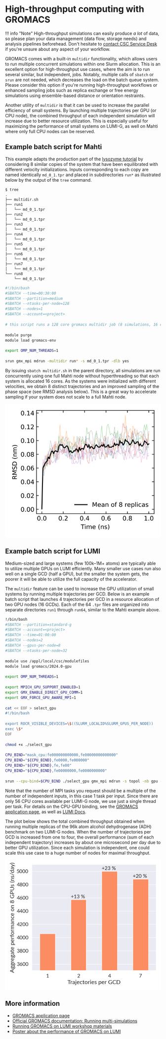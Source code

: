# High-throughput computing with GROMACS

!!! info "Note"
    High-throughput simulations can easily produce *a lot* of data, so please
    plan your data management (data flow, storage needs) and analysis pipelines
    beforehead. Don't hesitate to [contact CSC Service Desk](../contact.md) if
    you're unsure about any aspect of your workflow.

GROMACS comes with a built-in `multidir` functionality, which allows users to run
multiple concurrent simulations within one Slurm allocation. This is an excellent
option for high-throughput use cases, where the aim is to run several similar, but
independent, jobs. Notably, multiple calls of `sbatch` or `srun` are not needed,
which decreases the load on the batch queue system. Please consider this option if
you're running high-throughput workflows or enhanced sampling jobs such as replica
exchange or free energy simulations using ensemble-based distance or orientation
restraints.

Another utility of `multidir` is that it can be used to increase the parallel
efficiency of small systems. By launching multiple trajectories per GPU (or CPU
node), the combined throughput of each independent simulation will increase due
to better resource utilization. This is especially useful for maximizing the
performance of small systems on LUMI-G, as well on Mahti where only full CPU
nodes can be reserved.

## Example batch script for Mahti

This example adapts the production part of the [lysozyme tutorial](http://www.mdtutorials.com/gmx/lysozyme/)
by considering 8 similar copies of the system that have been equilibrated with different velocity
initializations. Inputs corresponding to each copy are named identically `md_0_1.tpr`
and placed in subdirectories `run*` as illustrated below by the output of the `tree`
command.

```console
$ tree
.
├── multidir.sh
├── run1
│   └── md_0_1.tpr
├── run2
│   └── md_0_1.tpr
├── run3
│   └── md_0_1.tpr
├── run4
│   └── md_0_1.tpr
├── run5
│   └── md_0_1.tpr
├── run6
│   └── md_0_1.tpr
├── run7
│   └── md_0_1.tpr
└── run8
    └── md_0_1.tpr
```

```bash
#!/bin/bash
#SBATCH --time=00:30:00
#SBATCH --partition=medium
#SBATCH --ntasks-per-node=128
#SBATCH --nodes=1
#SBATCH --account=<project>

# this script runs a 128 core gromacs multidir job (8 simulations, 16 cores per simulation)

module purge
module load gromacs-env

export OMP_NUM_THREADS=1

srun gmx_mpi mdrun -multidir run* -s md_0_1.tpr -dlb yes
```

By issuing `sbatch multidir.sh` in the parent directory, all simulations are run concurrently
using one full Mahti node without hyperthreading so that each system is allocated 16 cores.
As the systems were initialized with different velocities, we obtain 8 distinct trajectories
and an improved sampling of the phase space (see RMSD analysis below). This is a great way
to accelerate sampling if your system does not scale to a full Mahti node.

![Root-mean-squared-deviations of the simulated replicas](../../img/multidir-rmsd.svg 'Root-mean-squared-deviations of the simulated replicas')

## Example batch script for LUMI

Medium-sized and large systems (few 100k–1M+ atoms) are typically able to utilize multiple
GPUs on LUMI efficiently. Many smaller use cases run also well on a single GCD (half a GPU),
but the smaller the system gets, the poorer it will be able to utilize the full capacity
of the accelerator.

The `multidir` feature can be used to increase the GPU utilization of small systems by
running multiple trajectories per GCD. Below is an example batch script that launches
4 trajectories per GCD in a resource allocation of two GPU nodes (16 GCDs). Each of the
64 `.tpr` files are organized into separate directories `run1` through `run64`, similar
to the Mahti example above.

```bash
!/bin/bash
#SBATCH --partition=standard-g
#SBATCH --account=<project>
#SBATCH --time=01:00:00
#SBATCH --nodes=2
#SBATCH --gpus-per-node=8
#SBATCH --ntasks-per-node=32

module use /appl/local/csc/modulefiles
module load gromacs/2024.0-gpu

export OMP_NUM_THREADS=1

export MPICH_GPU_SUPPORT_ENABLED=1
export GMX_ENABLE_DIRECT_GPU_COMM=1
export GMX_FORCE_GPU_AWARE_MPI=1

cat << EOF > select_gpu
#!/bin/bash

export ROCR_VISIBLE_DEVICES=\$((SLURM_LOCALID%SLURM_GPUS_PER_NODE))
exec \$*
EOF

chmod +x ./select_gpu

CPU_BIND="mask_cpu:fe000000000000,fe00000000000000"
CPU_BIND="${CPU_BIND},fe0000,fe000000"
CPU_BIND="${CPU_BIND},fe,fe00"
CPU_BIND="${CPU_BIND},fe00000000,fe0000000000"

srun --cpu-bind=$CPU_BIND ./select_gpu gmx_mpi mdrun -s topol -nb gpu -bonded gpu -pme gpu -update gpu -multidir run*
```

Note that the number of MPI tasks you request should be a multiple of the number of independent
inputs, in this case 1 task per input. Since there are only 56 CPU cores available per LUMI-G
node, we use just a single thread per task. For details on the CPU-GPU binding, see the
[GROMACS application page](../../apps/gromacs.md#notes-about-binding-and-multi-gpu-simulations-on-lumi),
as well as [LUMI Docs](https://docs.lumi-supercomputer.eu/runjobs/scheduled-jobs/distribution-binding/).

The plot below shows the total combined throughput obtained when running multiple
replicas of the 96k atom alcohol dehydrogenase (ADH) benchmark on two LUMI-G nodes.
When the number of trajectories per GCD is increased from one to four, the overall
performance (sum of each independent trajectory) increases by about one microsecond per
day due to better GPU utilization. Since each simulation is independent, one could
scale this use case to a huge number of nodes for maximal throughput.

![GCD-sharing on LUMI-G using multidir](../../img/adh.png 'GCD-sharing on LUMI-G using multidir')

## More information

* [GROMACS application page](../../apps/gromacs.md)
* [Official GROMACS documentation: Running multi-simulations](https://manual.gromacs.org/current/user-guide/mdrun-features.html#running-multi-simulations)
* [Running GROMACS on LUMI workshop materials](https://zenodo.org/records/10610643)
* [Poster about the performance of GROMACS on LUMI](https://a3s.fi/gromacs/lumi-poster-2024.pdf)
